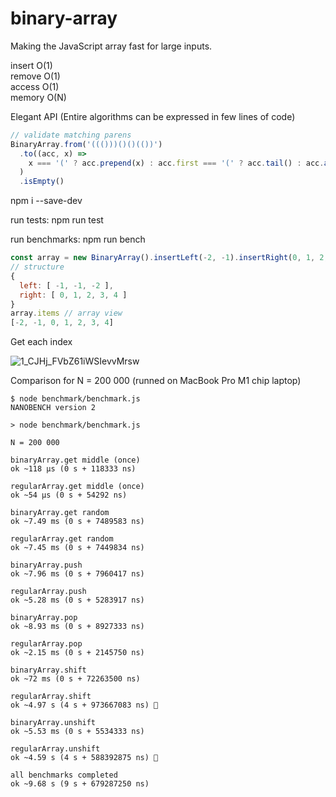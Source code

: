 # binary-array

Making the JavaScript array fast for large inputs.

insert O(1)  
remove O(1)  
access O(1)  
memory O(N)

Elegant API (Entire algorithms can be expressed in few lines of code)

```js
// validate matching parens
BinaryArray.from('((()))()()(())')
  .to((acc, x) =>
    x === '(' ? acc.prepend(x) : acc.first === '(' ? acc.tail() : acc.append(x)
  )
  .isEmpty()
```

npm i --save-dev

run tests:
npm run test

run benchmarks:
npm run bench

```js
const array = new BinaryArray().insertLeft(-2, -1).insertRight(0, 1, 2, 3, 4);
// structure
{
  left: [ -1, -1, -2 ],
  right: [ 0, 1, 2, 3, 4 ]
}
array.items // array view
[-2, -1, 0, 1, 2, 3, 4]
```

Get each index

![1_CJHj_FVbZ61iWSIevvMrsw](https://user-images.githubusercontent.com/88512646/189848001-5274f5bf-200d-46e3-80df-25c5718bfc4a.gif)

Comparison for N = 200 000 (runned on MacBook Pro M1 chip laptop)
```
$ node benchmark/benchmark.js
NANOBENCH version 2

> node benchmark/benchmark.js

N = 200 000

binaryArray.get middle (once)
ok ~118 μs (0 s + 118333 ns)

regularArray.get middle (once)
ok ~54 μs (0 s + 54292 ns)

binaryArray.get random
ok ~7.49 ms (0 s + 7489583 ns)

regularArray.get random
ok ~7.45 ms (0 s + 7449834 ns)

binaryArray.push
ok ~7.96 ms (0 s + 7960417 ns)

regularArray.push
ok ~5.28 ms (0 s + 5283917 ns)

binaryArray.pop
ok ~8.93 ms (0 s + 8927333 ns)

regularArray.pop
ok ~2.15 ms (0 s + 2145750 ns)

binaryArray.shift
ok ~72 ms (0 s + 72263500 ns)

regularArray.shift
ok ~4.97 s (4 s + 973667083 ns) 🐌

binaryArray.unshift
ok ~5.53 ms (0 s + 5534333 ns)

regularArray.unshift
ok ~4.59 s (4 s + 588392875 ns) 🐌

all benchmarks completed
ok ~9.68 s (9 s + 679287250 ns)
```
